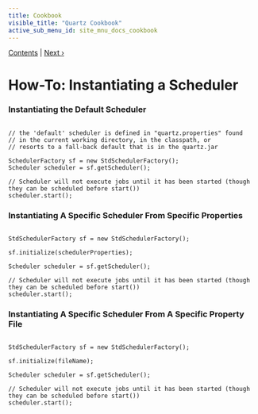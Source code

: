 ```yaml
---
title: Cookbook
visible_title: "Quartz Cookbook"
active_sub_menu_id: site_mnu_docs_cookbook
---
```

<div class="secNavPanel"><a href=".">Contents</a> | <a href="SchedulerStandby.html">Next&nbsp;&rsaquo;</a></div>





# How-To: Instantiating a Scheduler

### Instantiating the Default Scheduler

<pre class="prettyprint highlight"><code class="language-java" data-lang="java">
// the 'default' scheduler is defined in "quartz.properties" found
// in the current working directory, in the classpath, or
// resorts to a fall-back default that is in the quartz.jar

SchedulerFactory sf = new StdSchedulerFactory();
Scheduler scheduler = sf.getScheduler();

// Scheduler will not execute jobs until it has been started (though they can be scheduled before start())
scheduler.start();
</code></pre>


### Instantiating A Specific Scheduler From Specific Properties

<pre class="prettyprint highlight"><code class="language-java" data-lang="java">
StdSchedulerFactory sf = new StdSchedulerFactory();

sf.initialize(schedulerProperties);

Scheduler scheduler = sf.getScheduler();

// Scheduler will not execute jobs until it has been started (though they can be scheduled before start())
scheduler.start();
</code></pre>


### Instantiating A Specific Scheduler From A Specific Property File

<pre class="prettyprint highlight"><code class="language-java" data-lang="java">
StdSchedulerFactory sf = new StdSchedulerFactory();

sf.initialize(fileName);

Scheduler scheduler = sf.getScheduler();

// Scheduler will not execute jobs until it has been started (though they can be scheduled before start())
scheduler.start();
</code></pre>
